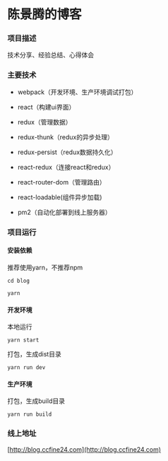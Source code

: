 # 陈景腾的博客

### 项目描述

技术分享、经验总结、心得体会

### 主要技术

* webpack（开发环境、生产环境调试打包）

* react（构建ui界面）

* redux（管理数据）

* redux-thunk（redux的异步处理）

* redux-persist（redux数据持久化）

* react-redux（连接react和redux）

* react-router-dom（管理路由）

* react-loadable(组件异步加载)

* pm2（自动化部署到线上服务器）

### 项目运行

#### 安装依赖

推荐使用yarn，不推荐npm

    cd blog

    yarn

#### 开发环境

本地运行

    yarn start

打包，生成dist目录
	
    yarn run dev

#### 生产环境

打包，生成build目录

    yarn run build

### 线上地址

[http://blog.ccfine24.com](http://blog.ccfine24.com)